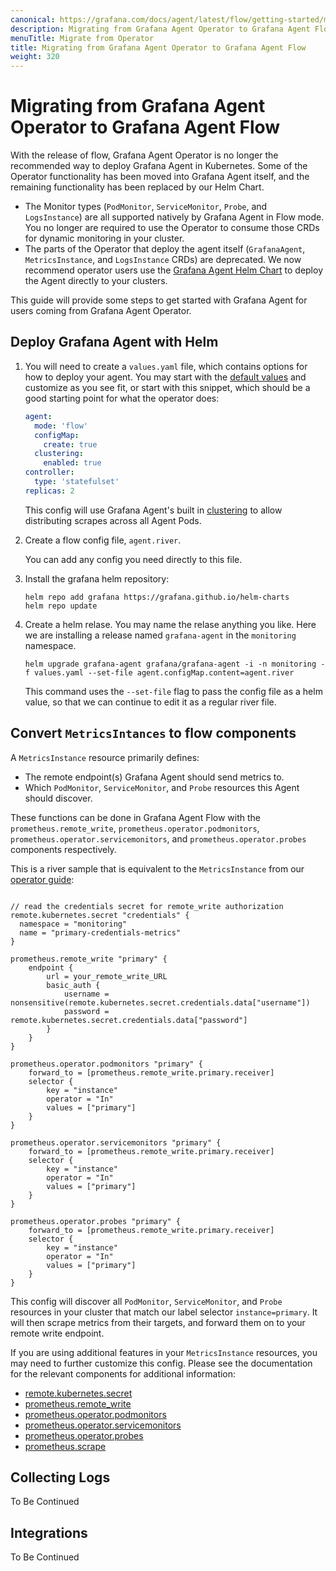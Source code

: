 ```yaml
---
canonical: https://grafana.com/docs/agent/latest/flow/getting-started/migrating-from-operator/
description: Migrating from Grafana Agent Operator to Grafana Agent Flow
menuTitle: Migrate from Operator
title: Migrating from Grafana Agent Operator to Grafana Agent Flow
weight: 320
---
```


# Migrating from Grafana Agent Operator to Grafana Agent Flow

With the release of flow, Grafana Agent Operator is no longer the recommended way to deploy Grafana Agent in Kubernetes. Some of the Operator functionality has been moved into Grafana Agent
itself, and the remaining functionality has been replaced by our Helm Chart.

- The Monitor types (`PodMonitor`, `ServiceMonitor`, `Probe`, and `LogsInstance`) are all supported natively by Grafana Agent in Flow mode. You no longer are 
required to use the Operator to consume those CRDs for dynamic monitoring in your cluster.
- The parts of the Operator that deploy the agent itself (`GrafanaAgent`, `MetricsInstance`, and `LogsInstance` CRDs) are deprecated. We now recommend
operator users use the [Grafana Agent Helm Chart](https://grafana.com/docs/agent/latest/flow/setup/install/kubernetes/) to deploy the Agent directly to your clusters.

This guide will provide some steps to get started with Grafana Agent for users coming from Grafana Agent Operator.

## Deploy Grafana Agent with Helm

1. You will need to create a `values.yaml` file, which contains options for how to deploy your agent. You may start with the [default values](https://github.com/grafana/agent/blob/main/operations/helm/charts/grafana-agent/values.yaml) and customize as you see fit, or start with this snippet, which should be a good starting point for what the operator does:

    ```yaml
    agent:
      mode: 'flow'
      configMap:
        create: true
      clustering:
        enabled: true
    controller:
      type: 'statefulset'
    replicas: 2
    ```

    This config will use Grafana Agent's built in [clustering](https://grafana.com/docs/agent/latest/flow/concepts/clustering/) to allow distributing scrapes across all Agent Pods.

2. Create a flow config file, `agent.river`.

    You can add any config you need directly to this file.

3. Install the grafana helm repository:

    ```
    helm repo add grafana https://grafana.github.io/helm-charts
    helm repo update
    ```

4. Create a helm relase. You may name the relase anything you like. Here we are installing a release named `grafana-agent` in the `monitoring` namespace.

    ```
    helm upgrade grafana-agent grafana/grafana-agent -i -n monitoring -f values.yaml --set-file agent.configMap.content=agent.river
    ```

    This command uses the `--set-file` flag to pass the config file as a helm value, so that we can continue to edit it as a regular river file.

## Convert `MetricsIntances` to flow components

A `MetricsInstance` resource primarily defines:

- The remote endpoint(s) Grafana Agent should send metrics to.
- Which `PodMonitor`, `ServiceMonitor`, and `Probe` resources this Agent should discover.

These functions can be done in Grafana Agent Flow with the `prometheus.remote_write`, `prometheus.operator.podmonitors`, `prometheus.operator.servicemonitors`, and `prometheus.operator.probes` components respectively.

This is a river sample that is equivalent to the `MetricsInstance` from our [operator guide](https://grafana.com/docs/agent/latest/operator/deploy-agent-operator-resources/#deploy-a-metricsinstance-resource):

```river

// read the credentials secret for remote_write authorization
remote.kubernetes.secret "credentials" {
  namespace = "monitoring"
  name = "primary-credentials-metrics"
}

prometheus.remote_write "primary" {
    endpoint {
        url = your_remote_write_URL
        basic_auth {
            username = nonsensitive(remote.kubernetes.secret.credentials.data["username"])
            password = remote.kubernetes.secret.credentials.data["password"]
        }
    }
}

prometheus.operator.podmonitors "primary" {
    forward_to = [prometheus.remote_write.primary.receiver]
    selector {
        key = "instance"
        operator = "In"
        values = ["primary"]
    }
}

prometheus.operator.servicemonitors "primary" {
    forward_to = [prometheus.remote_write.primary.receiver]
    selector {
        key = "instance"
        operator = "In"
        values = ["primary"]
    }
}

prometheus.operator.probes "primary" {
    forward_to = [prometheus.remote_write.primary.receiver]
    selector {
        key = "instance"
        operator = "In"
        values = ["primary"]
    }
}

```

This config will discover all `PodMonitor`, `ServiceMonitor`, and `Probe` resources in your cluster that match our label selector `instance=primary`. It will then scrape metrics from their targets, and forward them on to your remote write endpoint.

If you are using additional features in your `MetricsInstance` resources, you may need to further customize this config. Please see the documentation for the relevant components for additional information:

- [remote.kubernetes.secret](https://grafana.com/docs/agent/latest/flow/reference/components/remote.kubernetes.secret)
- [prometheus.remote_write](https://grafana.com/docs/agent/latest/flow/reference/components/prometheus.remote_write)
- [prometheus.operator.podmonitors](https://grafana.com/docs/agent/latest/flow/reference/components/prometheus.operator.podmonitors)
- [prometheus.operator.servicemonitors](https://grafana.com/docs/agent/latest/flow/reference/components/prometheus.operator.servicemonitors)
- [prometheus.operator.probes](https://grafana.com/docs/agent/latest/flow/reference/components/prometheus.operator.probes)
- [prometheus.scrape](https://grafana.com/docs/agent/latest/flow/reference/components/prometheus.scrape)

## Collecting Logs

To Be Continued

## Integrations

To Be Continued